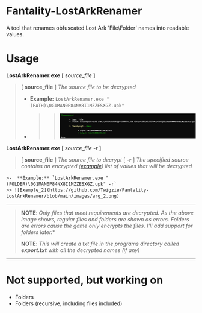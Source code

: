 
# Fantality-LostArkRenamer
[](https://github.com/Twigzie/Fantality-LostArkRenamer#fantality-lostarkrenamer)

A tool that renames obfuscated Lost Ark 'File\Folder' names into readable values.

# Usage

**LostArkRenamer.exe** [ *source_file* ]
> [ **source_file** ] *The source file to be decrypted*
>
> -  **Example:** `LostArkRenamer.exe "(PATH)\0G1MAN0P84NX8I1MZZESXGZ.upk"`
> -  >> ![Example_1](https://github.com/Twigzie/Fantality-LostArkRenamer/blob/main/images/arg_1.png)

**LostArkRenamer.exe** [ *source_file* *-r* ]
> [ **source_file** ] *The source file to decrypt*
> [ **-r** ] *The specified source contains an encrypted ([example](https://github.com/Twigzie/Fantality-LostArkRenamer/blob/main/files/testList.txt)) list of values that will be decrypted*
>
	>-  **Example:** `LostArkRenamer.exe "(FOLDER)\0G1MAN0P84NX8I1MZZESXGZ.upk" -r`
	>> ![Example_2](https://github.com/Twigzie/Fantality-LostArkRenamer/blob/main/images/arg_2.png)

---

> **NOTE**: *Only files that meet requirements are decrypted. As the above image shows, regular files and folders are shown as errors. Folders are errors cause the game only encrypts the files. I'll add support for folders later.**
>
> **NOTE**: *This will create a txt file in the programs    directory called **export.txt** with all the decrypted names (if any)*

---

# Not supported, but working on

- Folders
- Folders (recursive, including files included)
